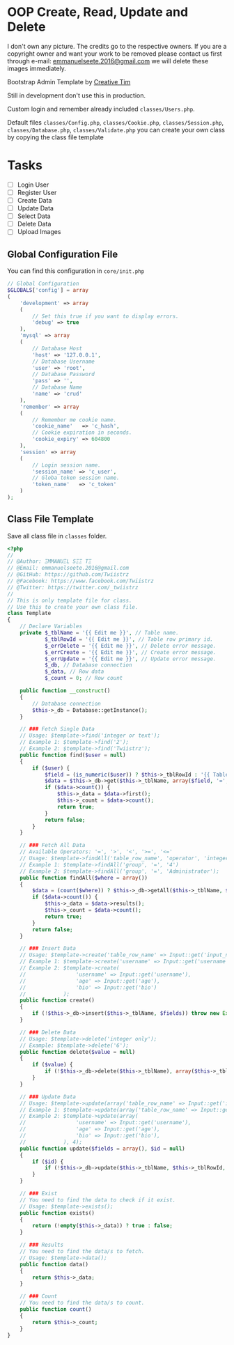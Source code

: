 # OOP Create, Read, Update and Delete
I don't own any picture. The credits go to the respective owners.
If you are a copyright owner and want your work to be removed please contact us first through e-mail: emmanuelseete.2016@gmail.com we will delete these images immediately.

Bootstrap Admin Template by [Creative Tim](https://www.creative-tim.com/)

Still in development don't use this in production.

Custom login and remember already included `classes/Users.php`.

Default files `classes/Config.php`, `classes/Cookie.php`, `classes/Session.php`, `classes/Database.php`, `classes/Validate.php` you can create your own class by copying the class file template

# Tasks
- [ ] Login User
- [ ] Register User
- [ ] Create Data
- [ ] Update Data
- [ ] Select Data
- [ ] Delete Data
- [ ] Upload Images

## Global Configuration File
You can find this configuration in `core/init.php`
```php
// Global Configuration
$GLOBALS['config'] = array
(
    'development' => array
    (
        // Set this true if you want to display errors.
        'debug' => true
    ),
    'mysql' => array
    (
        // Database Host
        'host' => '127.0.0.1',
        // Database Username
        'user' => 'root',
        // Database Password
        'pass' => '',
        // Database Name
        'name' => 'crud'
    ),
    'remember' => array
    (
        // Remember me cookie name.
        'cookie_name'   => 'c_hash',
        // Cookie expiration in seconds.
        'cookie_expiry' => 604800
    ),
    'session' => array
    (
        // Login session name.
        'session_name' => 'c_user',
        // Globa token session name.
        'token_name'   => 'c_token'
    )
);
```

## Class File Template
Save all class file in `classes` folder.
```php
<?php
//
// @Author: ΞMMANUΞL SΞΞ TΞ
// @Email: emmanuelseete.2016@gmail.com
// @GitHub: https://github.com/Twiistrz
// @Facebook: https://www.facebook.com/Twiistrz
// @Twitter: https://twitter.com/_twiistrz
//
// This is only template file for class.
// Use this to create your own class file.
class Template
{
    // Declare Variables
    private $_tblName = '{{ Edit me }}', // Table name.
            $_tblRowId = '{{ Edit me }}', // Table row primary id.
            $_errDelete = '{{ Edit me }}', // Delete error message.
            $_errCreate = '{{ Edit me }}', // Create error message.
            $_errUpdate = '{{ Edit me }}', // Update error message.
            $_db, // Database connection
            $_data, // Row data
            $_count = 0; // Row count

    public function __construct()
    {
        // Database connection
        $this->_db = Database::getInstance();
    }

    // ### Fetch Single Data
    // Usage: $template->find('integer or text');
    // Example 1: $template->find('2');
    // Example 2: $template->find('Twiistrz');
    public function find($user = null)
    {
        if ($user) {
            $field = (is_numeric($user)) ? $this->_tblRowId : '{{ Table row name, edit me }}';
            $data = $this->_db->get($this->_tblName, array($field, '=', $name));
            if ($data->count()) {
                $this->_data = $data->first();
                $this->_count = $data->count();
                return true;
            }
            return false;
        }
    }

    // ### Fetch All Data
    // Available Operators: '=', '>', '<', '>=', '<='
    // Usage: $template->findAll('table_row_name', 'operator', 'integer or text');
    // Example 1: $template->findAll('group', '=', '4')
    // Example 2: $template->findAll('group', '=', 'Administrator');
    public function findAll($where = array())
    {
        $data = (count($where)) ? $this->_db->getAll($this->_tblName, $where) : $this->_db->getAll($this->_tblName);
        if ($data->count()) {
            $this->_data = $data->results();
            $this->_count = $data->count();
            return true;
        }
        return false;
    }

    // ### Insert Data
    // Usage: $template->create('table_row_name' => Input::get('input_name'));
    // Example 1: $template->create('username' => Input::get('username'));
    // Example 2: $template->create(
    //                'username' => Input::get('username'),
    //                'age' => Input::get('age'),
    //                'bio' => Input::get('bio')
    //            );
    public function create()
    {
        if (!$this->_db->insert($this->_tblName, $fields)) throw new Exception($this->_errCreate, 1);
    }

    // ### Delete Data
    // Usage: $template->delete('integer only');
    // Example: $template->delete('6');
    public function delete($value = null)
    {
        if ($value) {
            if (!$this->_db->delete($this->_tblName), array($this->_tblRowId, '=', $value)) throw new Exception($this->errDelete, 1);
        }
    }

    // ### Update Data
    // Usage: $template->update(array('table_row_name' => Input::get('input_name')), 'integer or primary id');
    // Example 1: $template->update(array('table_row_name' => Input::get('input_name')), 4);
    // Example 2: $template->update(array(
    //                'username' => Input::get('username'),
    //                'age' => Input::get('age'),
    //                'bio' => Input::get('bio'),
    //            ), 4);
    public function update($fields = array(), $id = null)
    {
        if ($id) {
            if (!$this->_db->update($this->_tblName, $this->_tblRowId, $id, $fields)) throw new Exception($this->_errUpdate, 1);
        }
    }

    // ### Exist
    // You need to find the data to check if it exist.
    // Usage: $template->exists();
    public function exists()
    {
        return (!empty($this->_data)) ? true : false;
    }

    // ### Results
    // You need to find the data/s to fetch.
    // Usage: $template->data();
    public function data()
    {
        return $this->_data;
    }

    // ### Count
    // You need to find the data/s to count.
    public function count()
    {
        return $this->_count;
    }
}
```
